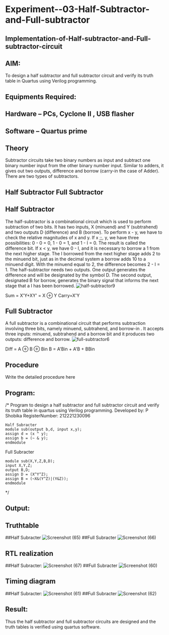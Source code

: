 # Experiment--03-Half-Subtractor-and-Full-subtractor
## Implementation-of-Half-subtractor-and-Full-subtractor-circuit
## AIM:
To design a half subtractor and full subtractor circuit and verify its truth table in Quartus using Verilog programming.

## Equipments Required:
## Hardware – PCs, Cyclone II , USB flasher
## Software – Quartus prime
## Theory
Subtractor circuits take two binary numbers as input and subtract one binary number input from the other binary number input. Similar to adders, it gives out two outputs, difference and borrow (carry-in the case of Adder). There are two types of subtractors.

## Half Subtractor Full Subtractor
## Half Subtractor
The half-subtractor is a combinational circuit which is used to perform subtraction of two bits. It has two inputs, X (minuend) and Y (subtrahend) and two outputs D (difference) and B (borrow). To perform x - y, we have to check the relative magnitudes of x and y. If x ;;, y, we have three possibilities: 0 - 0 = 0, 1 - 0 = 1, and 1 - I = 0. The result is called the difference bit. If x < y, we have 0 - I, and it is necessary to borrow a 1 from the next higher stage. The I borrowed from the next higher stage adds 2 to the minuend bit, just as in the decimal system a borrow adds 10 to a minuend digit. With the minuend equal to 2, the difference becomes 2 - I = 1. The half-subtractor needs two outputs. One output generates the difference and will be designated by the symbol D. The second output, designated B for borrow, generates the binary signal that informs the next stage that a I has been borrowed.
![half-subtractor9](https://user-images.githubusercontent.com/36288975/166112538-58c3bc7c-ee5d-4e6a-ac8d-8e8328efe27a.png)


Sum = X'Y+XY' = X ⊕ Y
Carry=X'Y

## Full Subtractor
A full subtractor is a combinational circuit that performs subtraction involving three bits, namely minuend, subtrahend, and borrow-in . It accepts three inputs: minuend, subtrahend and a borrow bit and it produces two outputs: difference and borrow. 
![full-subtractor6](https://user-images.githubusercontent.com/36288975/166112541-24c68359-3de8-4674-ae22-8272ffc385ed.png)


Diff = A ⊕ B ⊕ Bin B = A'Bin + A'B + BBin

## Procedure



Write the detailed procedure here 


## Program:
/*
Program to design a half subtractor and full subtractor circuit and verify its truth table in quartus using Verilog programming.
Developed by: P Shobika
RegisterNumber: 212221230096

```
Half Subracter
module sub(output b,d, input x,y);
assign d = (x ^ y);
assign b = (~ & y);
endmodule
```
Full Subracter
```
module sub(X,Y,Z,B,D);
input X,Y,Z;
output B,D;
assign D = (X^Y^Z);
assign B = (~X&(Y^Z)|(Y&Z));
endmodule
```
*/

## Output:

## Truthtable
##Half Subracter
![Screenshot (65)](https://user-images.githubusercontent.com/94508142/192107136-533096af-dded-49cc-b71f-5294936292f3.png)
##Full Subracter
![Screenshot (66)](https://user-images.githubusercontent.com/94508142/192107167-886289ac-18ec-44a0-9913-b3727f4b0701.png)




##  RTL realization
##Half Subracter:
![Screenshot (67)](https://user-images.githubusercontent.com/94508142/192107296-023863ad-f0ca-4f30-a1d8-1e4380dbeaed.png)
##Full Subracter
![Screenshot (60)](https://user-images.githubusercontent.com/94508142/192107353-2b7ab8c4-a090-4aec-839b-9426ae8fb3d6.png)



## Timing diagram
##Half Subracter:
![Screenshot (61)](https://user-images.githubusercontent.com/94508142/192107368-c14cd607-b3bb-4c89-9ec3-f15e0ebe7988.png)
##Full Subracter
![Screenshot (62)](https://user-images.githubusercontent.com/94508142/192107374-97c065d8-3b6b-49cd-b20d-fcd1fd7ba26a.png)


## Result:
Thus the half subtractor and full subtractor circuits are designed and the truth tables is verified using quartus software.
